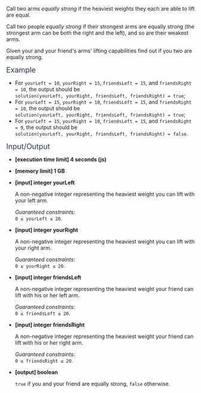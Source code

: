 <div class="markdown -arial"><p>Call two arms <em>equally strong</em> if the heaviest weights they each are able to lift are equal.</p>
<p>Call two people <em>equally strong</em> if their strongest arms are equally strong (the strongest arm can be both the right and the left), and so are their weakest arms.</p>
<p>Given your and your friend's arms' lifting capabilities find out if you two are equally strong.</p>
<p><span class="markdown--header" style="color:#2b3b52;font-size:1.4em">Example</span></p>
<ul>
<li>For <code>yourLeft = 10</code>, <code>yourRight = 15</code>, <code>friendsLeft = 15</code>, and <code>friendsRight = 10</code>, the output should be<br>
<code>solution(yourLeft, yourRight, friendsLeft, friendsRight) = true</code>;</li>
<li>For <code>yourLeft = 15</code>, <code>yourRight = 10</code>, <code>friendsLeft = 15</code>, and <code>friendsRight = 10</code>, the output should be<br>
<code>solution(yourLeft, yourRight, friendsLeft, friendsRight) = true</code>;</li>
<li>For <code>yourLeft = 15</code>, <code>yourRight = 10</code>, <code>friendsLeft = 15</code>, and <code>friendsRight = 9</code>, the output should be<br>
<code>solution(yourLeft, yourRight, friendsLeft, friendsRight) = false</code>.</li>
</ul>
<p><span class="markdown--header" style="color:#2b3b52;font-size:1.4em">Input/Output</span></p>
<ul>
<li>
<p><strong>[execution time limit] 4 seconds (js)</strong></p>
</li>
<li>
<p><strong>[memory limit] 1 GB</strong></p>
</li>
<li>
<p><strong>[input] integer yourLeft</strong></p>
<p>A non-negative integer representing the heaviest weight you can lift with your left arm.</p>
<p><em>Guaranteed constraints:</em><br>
<code>0 ≤ yourLeft ≤ 20</code>.</p>
</li>
<li>
<p><strong>[input] integer yourRight</strong></p>
<p>A non-negative integer representing the heaviest weight you can lift with your right arm.</p>
<p><em>Guaranteed constraints:</em><br>
<code>0 ≤ yourRight ≤ 20</code>.</p>
</li>
<li>
<p><strong>[input] integer friendsLeft</strong></p>
<p>A non-negative integer representing the heaviest weight your friend can lift with his or her left arm.</p>
<p><em>Guaranteed constraints:</em><br>
<code>0 ≤ friendsLeft ≤ 20</code>.</p>
</li>
<li>
<p><strong>[input] integer friendsRight</strong></p>
<p>A non-negative integer representing the heaviest weight your friend can lift with his or her right arm.</p>
<p><em>Guaranteed constraints:</em><br>
<code>0 ≤ friendsRight ≤ 20</code>.</p>
</li>
<li>
<p><strong>[output] boolean</strong></p>
<p><code>true</code> if you and your friend are equally strong, <code>false</code> otherwise.</p>
</li>
</ul>
</div>
